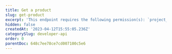 ```yaml
---
title: Get a product
slug: get-product
excerpt: 'This endpoint requires the following permission(s): `project_configuration:products:read`.'
hidden: false
createdAt: '2023-04-12T15:55:05.236Z'
categorySlug: developer-api
order: 0
parentDoc: 648c7ee78ce7cd007100c5e6
---
```

